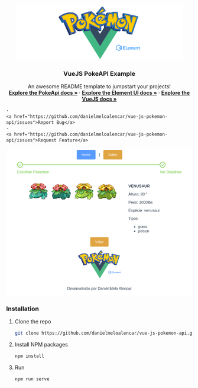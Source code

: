 <p align="center">
  <a href="https://github.com/othneildrew/Best-README-Template">
    <img src="https://raw.githubusercontent.com/danielmeloalencar/vue-js-pokemon-api/master/src/assets/pokemon-logo.png" alt="Logo" width="450" height="150">
  </a>

  <h3 align="center">VueJS PokeAPI Example</h3>

  <p align="center">
    An awesome README template to jumpstart your projects!
    <br />
    <a href="https://pokeapi.co/docs/v2"><strong>Explore the PokeApi docs »</strong></a>
    ·
    <a href="https://element.eleme.io/?ref=madewithvuejs.com#/en-US/component/installation"><strong>Explore the Element UI docs »</strong></a>
    ·
    <a href="https://vuejs.org/v2/guide/"><strong>Explore the VueJS docs »</strong></a>
    <br />
   
    ·
    <a href="https://github.com/danielmeloalencar/vue-js-pokemon-api/issues">Report Bug</a>
    ·
    <a href="https://github.com/danielmeloalencar/vue-js-pokemon-api/issues">Request Feature</a>
  </p>
  
<img src='https://raw.githubusercontent.com/danielmeloalencar/vue-js-pokemon-api/master/screenshot.jpg' />
</p>



### Installation

1. Clone the repo
   ```sh
   git clone https://github.com/danielmeloalencar/vue-js-pokemon-api.git
   ```
2. Install NPM packages
   ```sh
   npm install
   ```
3. Run
   ```sh
   npm run serve
   ```
